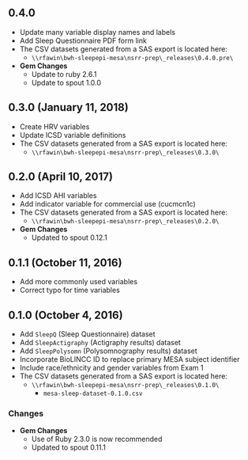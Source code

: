 ## 0.4.0

- Update many variable display names and labels
- Add Sleep Questionnaire PDF form link
- The CSV datasets generated from a SAS export is located here:
  - `\\rfawin\bwh-sleepepi-mesa\nsrr-prep\_releases\0.4.0.pre\`
- **Gem Changes**
  - Update to ruby 2.6.1
  - Update to spout 1.0.0

## 0.3.0 (January 11, 2018)

- Create HRV variables
- Update ICSD variable definitions
- The CSV datasets generated from a SAS export is located here:
  - `\\rfawin\bwh-sleepepi-mesa\nsrr-prep\_releases\0.3.0\`

## 0.2.0 (April 10, 2017)

- Add ICSD AHI variables
- Add indicator variable for commercial use (cucmcn1c)
- The CSV datasets generated from a SAS export is located here:
  - `\\rfawin\bwh-sleepepi-mesa\nsrr-prep\_releases\0.2.0\`
- **Gem Changes**
  - Updated to spout 0.12.1

## 0.1.1 (October 11, 2016)

- Add more commonly used variables
- Correct typo for time variables

## 0.1.0 (October 4, 2016)

- Add `SleepQ` (Sleep Questionnaire) dataset
- Add `SleepActigraphy` (Actigraphy results) dataset
- Add `SleepPolysomn` (Polysomnography results) dataset
- Incorporate BioLINCC ID to replace primary MESA subject identifier
- Include race/ethnicity and gender variables from Exam 1
- The CSV datasets generated from a SAS export is located here:
  - `\\rfawin\bwh-sleepepi-mesa\nsrr-prep\_releases\0.1.0\`
    - `mesa-sleep-dataset-0.1.0.csv`

### Changes
- **Gem Changes**
  - Use of Ruby 2.3.0 is now recommended
  - Updated to spout 0.11.1
